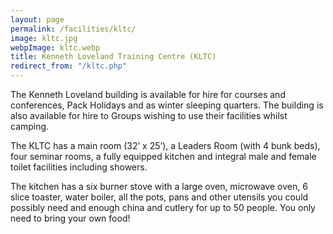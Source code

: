 ```yaml
---
layout: page
permalink: /facilities/kltc/
image: kltc.jpg
webpImage: kltc.webp
title: Kenneth Loveland Training Centre (KLTC)
redirect_from: "/kltc.php"
---
```


The Kenneth Loveland building is available for hire for courses and conferences, Pack Holidays and as winter sleeping quarters. The building is also available for hire to Groups wishing to use their facilities whilst camping.

The KLTC has a main room (32’ x 25’), a Leaders Room (with 4 bunk beds), four seminar rooms, a fully equipped kitchen and integral male and female toilet facilities including showers.

The kitchen has a six burner stove with a large oven, microwave oven, 6 slice toaster, water boiler, all the pots, pans and other utensils you could possibly need and enough china and cutlery for up to 50 people. You only need to bring your own food!
